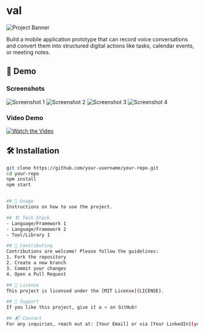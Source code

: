 # val

![Project Banner](https://github.com/user-attachments/assets/8d233bd1-dacd-4a39-8807-d73561e982e3)

Build a mobile application prototype that can record voice conversations and convert them into structured
digital actions like tasks, calendar events, or meeting notes.


## 🎥 Demo

### Screenshots
![Screenshot 1](https://github.com/user-attachments/assets/847f5a74-daed-4738-9bce-e4e85fe6da54)
![Screenshot 2](https://github.com/user-attachments/assets/26a03f24-5a81-4e41-a9bf-df42d44e2aff)
![Screenshot 3](https://github.com/user-attachments/assets/e93d37c1-95cb-4794-97b8-1bd5df65f132)
![Screenshot 4](https://github.com/user-attachments/assets/74c41cca-c40d-4dac-96ed-eada420dab0d)

### Video Demo
[![Watch the Video](![image](https://github.com/user-attachments/assets/5816685a-ebf9-4a5e-999e-bc0f1e2cb2f0)
)](https://drive.google.com/file/d/1cN6Kxup1SP4l_oiU5S-RsSeEVv3S3fjF/view?usp=sharing)

## 🛠️ Installation
```bash
git clone https://github.com/your-username/your-repo.git
cd your-repo
npm install
npm start


## 📄 Usage
Instructions on how to use the project.

## 🏗️ Tech Stack
- Language/Framework 1
- Language/Framework 2
- Tool/Library 1

## 🤝 Contributing
Contributions are welcome! Please follow the guidelines:
1. Fork the repository
2. Create a new branch
3. Commit your changes
4. Open a Pull Request

## 📜 License
This project is licensed under the [MIT License](LICENSE).

## 🌟 Support
If you like this project, give it a ⭐ on GitHub!

## 📬 Contact
For any inquiries, reach out at: [Your Email] or via [Your LinkedIn](your-linkedin-profile).

